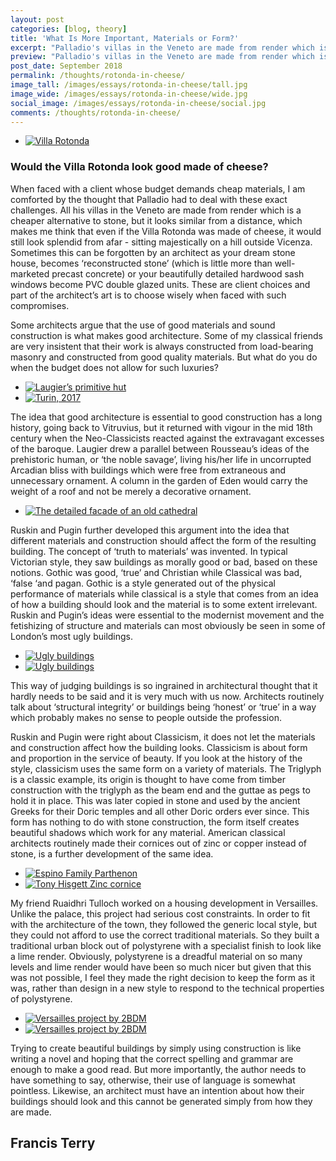 ```yaml
---
layout: post
categories: [blog, theory]
title: 'What Is More Important, Materials or Form?'
excerpt: "Palladio's villas in the Veneto are made from render which is a cheaper alternative to stone, but it looks similar from a distance ... I think even if the Villa Rotonda was made of cheese, it would still look splendid from afar."
preview: "Palladio's villas in the Veneto are made from render which is a cheaper alternative to stone, but it looks similar from a distance ... I think even if the Villa Rotonda was made of cheese, it would still look splendid from afar."
post_date: September 2018
permalink: /thoughts/rotonda-in-cheese/
image_tall: /images/essays/rotonda-in-cheese/tall.jpg
image_wide: /images/essays/rotonda-in-cheese/wide.jpg
social_image: /images/essays/rotonda-in-cheese/social.jpg
comments: /thoughts/rotonda-in-cheese/
---
```


<ul class="list">
	<li class="full">
		<a class="fancybox" rel="group" href="/images/essays/rotonda-in-cheese/rotonda-01.jpg" title="Villa Rotonda">
			<img src="/images/essays/rotonda-in-cheese/thumbs/rotonda-01.jpg" alt="Villa Rotonda" />
		</a>
	</li>
</ul> 

<h3>
	Would the Villa Rotonda look good made of cheese?
</h3><p>
	When faced with a client whose budget demands cheap materials, I am comforted by the thought that Palladio had to deal with these exact challenges. All his villas in the Veneto are made from render which is a cheaper alternative to stone, but it looks similar from a distance, which makes me think that even if the Villa Rotonda was made of cheese, it would still look splendid from afar - sitting majestically on a hill outside Vicenza. Sometimes this can be forgotten by an architect as your dream stone house, becomes ‘reconstructed stone’ (which is little more than well-marketed precast concrete) or your beautifully detailed hardwood sash windows become PVC double glazed units. These are client choices and part of the architect’s art is to choose wisely when faced with such compromises.
</p><p>
	Some architects argue that the use of good materials and sound construction is what makes good architecture. Some of my classical friends are very insistent that their work is always constructed from load-bearing masonry and constructed from good quality materials. But what do you do when the budget does not allow for such luxuries?
</p>

<ul class="list">
	<li class="half">
		<a class="fancybox" rel="group" href="/images/essays/rotonda-in-cheese/rotonda-02.jpg" title="Laugier’s primitive hut">
			<img src="/images/essays/rotonda-in-cheese/thumbs/rotonda-02.jpg" alt="Laugier’s primitive hut" />
		</a>
	</li>
	<li class="half">
		<a class="fancybox" rel="group" href="/images/essays/rotonda-in-cheese/rotonda-03.jpg" title="Turin, 2017">
			<img src="/images/essays/rotonda-in-cheese/thumbs/rotonda-03.jpg" alt="Turin, 2017" />
		</a>
	</li>
</ul>

<p>
	The idea that good architecture is essential to good construction has a long history, going back to Vitruvius, but it returned with vigour in the mid 18th century when the Neo-Classicists reacted against the extravagant excesses of the baroque. Laugier drew a parallel between Rousseau’s ideas of the prehistoric human, or ‘the noble savage’, living his/her life in uncorrupted Arcadian bliss with buildings which were free from extraneous and unnecessary ornament. A column in the garden of Eden would carry the weight of a roof and not be merely a decorative ornament. 
</p>

<ul class="list">
	<li class="full">
		<a class="fancybox" rel="group" href="/images/essays/rotonda-in-cheese/rotonda-04.jpg" title="The detailed facade of an old cathedral">
			<img src="/images/essays/rotonda-in-cheese/thumbs/rotonda-04.jpg" alt="The detailed facade of an old cathedral" />
		</a>
	</li>
</ul> 

<p>
	Ruskin and Pugin further developed this argument into the idea that different materials and construction should affect the form of the resulting building. The concept of ‘truth to materials’ was invented. In typical Victorian style, they saw buildings as morally good or bad, based on these notions. Gothic was good, ‘true’ and Christian while Classical was bad, ‘false ‘and pagan. Gothic is a style generated out of the physical performance of materials while classical is a style that comes from an idea of how a building should look and the material is to some extent irrelevant. Ruskin and Pugin’s ideas were essential to the modernist movement and the fetishizing of structure and materials can most obviously be seen in some of London’s most ugly buildings.
</p>

<ul class="list">
	<li class="half">
		<a class="fancybox" rel="group" href="/images/essays/rotonda-in-cheese/rotonda-06.jpg" title="Ugly buildings">
			<img src="/images/essays/rotonda-in-cheese/thumbs/rotonda-06.jpg" alt="Ugly buildings" />
		</a>
	</li>
	<li class="half">
		<a class="fancybox" rel="group" href="/images/essays/rotonda-in-cheese/rotonda-07.jpg" title="Ugly buildings">
			<img src="/images/essays/rotonda-in-cheese/thumbs/rotonda-07.jpg" alt="Ugly buildings" />
		</a>
	</li>
</ul>

<p>
	This way of judging buildings is so ingrained in architectural thought that it hardly needs to be said and it is very much with us now. Architects routinely talk about ‘structural integrity’ or buildings being ‘honest’ or ‘true’ in a way which probably makes no sense to people outside the profession.
</p><p>
	Ruskin and Pugin were right about Classicism, it does not let the materials and construction affect how the building looks. Classicism is about form and proportion in the service of beauty.  If you look at the history of the style, classicism uses the same form on a variety of materials. The Triglyph is a classic example, its origin is thought to have come from timber construction with the triglyph as the beam end and the guttae as pegs to hold it in place. This was later copied in stone and used by the ancient Greeks for their Doric temples and all other Doric orders ever since. This form has nothing to do with stone construction, the form itself creates beautiful shadows which work for any material. American classical architects routinely made their cornices out of zinc or copper instead of stone, is a further development of the same idea.
</p>

<ul class="list">
	<li class="half">
		<a class="fancybox" rel="group" href="/images/essays/rotonda-in-cheese/rotonda-09.jpg" title="Espino Family Parthenon">
			<img src="/images/essays/rotonda-in-cheese/thumbs/rotonda-09.jpg" alt="Espino Family Parthenon" />
		</a>
	</li>
	<li class="half">
		<a class="fancybox" rel="group" href="/images/essays/rotonda-in-cheese/rotonda-10.jpg" title="Tony Hisgett Zinc cornice">
			<img src="/images/essays/rotonda-in-cheese/thumbs/rotonda-10.jpg" alt="Tony Hisgett Zinc cornice" />
		</a>
	</li>
</ul>

<p>
	My friend Ruaidhri Tulloch worked on a housing development in Versailles.  Unlike the palace, this project had serious cost constraints. In order to fit with the architecture of the town, they followed the generic local style, but they could not afford to use the correct traditional materials. So they built a traditional urban block out of polystyrene with a specialist finish to look like a lime render. Obviously, polystyrene is a dreadful material on so many levels and lime render would have been so much nicer but given that this was not possible, I feel they made the right decision to keep the form as it was, rather than design in a new style to respond to the technical properties of polystyrene. 
</p>

<ul class="list">
	<li class="half">
		<a class="fancybox" rel="group" href="/images/essays/rotonda-in-cheese/rotonda-12.jpg" title="Versailles project by 2BDM">
			<img src="/images/essays/rotonda-in-cheese/thumbs/rotonda-12.jpg" alt="Versailles project by 2BDM" />
		</a>
	</li>
	<li class="half">
		<a class="fancybox" rel="group" href="/images/essays/rotonda-in-cheese/rotonda-13.jpg" title="Versailles project by 2BDM">
			<img src="/images/essays/rotonda-in-cheese/thumbs/rotonda-13.jpg" alt="Versailles project by 2BDM" />
		</a>
	</li>
</ul>

<p>
	Trying to create beautiful buildings by simply using construction is like writing a novel and hoping that the correct spelling and grammar are enough to make a good read. But more importantly, the author needs to have something to say, otherwise, their use of language is somewhat pointless. Likewise, an architect must have an intention about how their buildings should look and this cannot be generated simply from how they are made. 
</p>

<h2>
	Francis Terry
</h2>